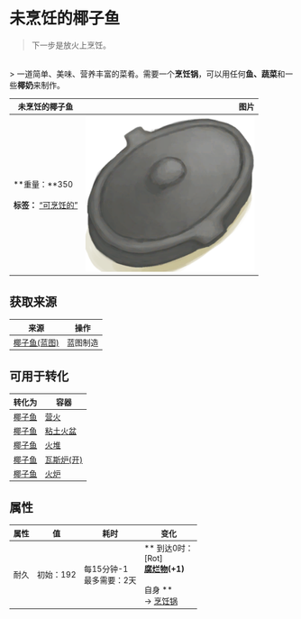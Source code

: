 # 未烹饪的椰子鱼  
> 下一步是放火上烹饪。  
<br>  
> 一道简单、美味、营养丰富的菜肴。需要一个<b>烹饪锅</b>，可以用任何<b>鱼、蔬菜</b>和一些<b>椰奶</b>来制作。  
  
  未烹饪的椰子鱼  |   图片   
 ----  |  ----:   
 **重量：**350<br><br>**标签：**	[“可烹饪的”](tag_Cookable.md)  |  <img decoding="async" src="Sprite/CookingPotClosed.png" href="a.md" style="max-width:300px;max-height:300px;">   
  
## 获取来源  
来源  |  操作  
----  |  ----  
[椰子鱼(蓝图)](Bp_CoconutFish.md)  |  蓝图制造  
## 可用于转化  
转化为  |  容器  
----  |  ----  
[椰子鱼](CoconutFish.md)  |  [营火](Campfire.md)  
[椰子鱼](CoconutFish.md)  |  [粘土火盆](ClayFirePit.md)  
[椰子鱼](CoconutFish.md)  |  [火堆](Fire.md)  
[椰子鱼](CoconutFish.md)  |  [瓦斯炉(开)](GasCookerOn.md)  
[椰子鱼](CoconutFish.md)  |  [火炉](Stove.md)  
## 属性   
属性  |  值  |  耗时  |  变化  
----  |  ----  |  ----  |  ----  
耐久  |  初始：192  |  每15分钟-1<br>最多需要：2天  |  ** 到达0时： **<br>** [Rot] **<br>  [腐烂物](RottenRemains.md)(+1)<br><br>** 自身 **<br>→ [烹饪锅](CookingPot.md)  


<script>document.title="未烹饪的椰子鱼 - 卡牌生存百科 Card Survival Wiki";</script>